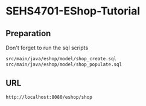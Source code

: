 # SEHS4701-EShop-Tutorial

## Preparation

Don't forget to run the sql scripts

```bash
src/main/java/eshop/model/shop_create.sql
src/main/java/eshop/model/shop_populate.sql
```

## URL

```bash
http://localhost:8080/eshop/shop
```